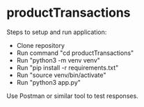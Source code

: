 # productTransactions

Steps to setup and run application:
- Clone repository
- Run command "cd productTransactions"
- Run "python3 -m venv venv"
- Run "pip install -r requirements.txt"
- Run "source venv/bin/activate"
- Run "python3 app.py"

Use Postman or similar tool to test responses.
